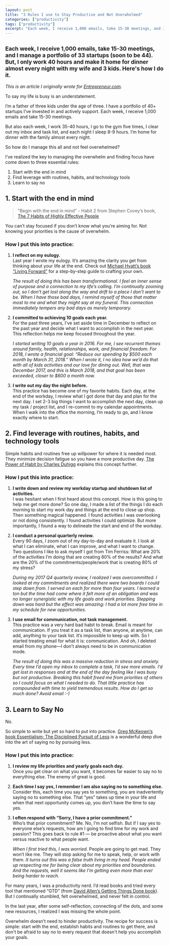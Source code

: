 ```yaml
---
layout: post
title: "3 Rules I use to Stay Productive and Not Overwhelmed"
categories: ["productivity"]
tags: ["productivity"]
excerpt: "Each week, I receive 1,000 emails, take 15-30 meetings, and I manage a portfolio of 33 startups (soon to be 44). But, I only work 40 hours and make it home for dinner almost every night with my wife and 3 kids. Here's how I do it."
---
```


<h2 class="sub-title"><small>Each week, I receive 1,000 emails, take 15-30 meetings, and I manage a portfolio of 33 startups (soon to be 44). But, I only work 40 hours and make it home for dinner almost every night with my wife and 3 kids. Here's how I do it.</small></h2>

_This is an article I originally wrote for [Entrepreneur.com](https://www.entrepreneur.com/article/311237)._

To say my life is busy is an understatement.

I’m a father of three kids under the age of three. I have a portfolio of 40+ startups I’ve invested in and actively support. Each week, I receive 1,000 emails and take 15-30 meetings.

But also each week, I work 35-40 hours, I go to the gym five times, I clear out my inbox and task list, and each night I sleep 8-9 hours. I’m home for dinner with the family almost every night.

So how do I manage this all and not feel overwhelmed?

I’ve realized the key to managing the overwhelm and finding focus have come down to three essential rules:
1. Start with the end in mind
2. Find leverage with routines, habits, and technology tools
3. Learn to say no

## 1. Start with the end in mind

> “Begin with the end in mind” - Habit 2 from Stephen Covey’s book, [The 7 Habits of Highly Effective People](https://amzn.to/2rfsevh)

You can’t stay focused if you don’t know what you’re aiming for. Not knowing your priorities is the cause of overwhelm.

### How I put this into practice:

1. **I reflect on my eulogy.**  
	Last year I wrote my eulogy. It’s amazing the clarity you get from thinking about your life at the end. Check out [Michael Hyatt’s book “Living Forward”](https://amzn.to/2redgVe) for a step-by-step guide to crafting your own.   

	_The result of doing this has been transformational. I feel an inner sense of purpose and a connection to my life’s calling. I’m continually zooming out, so I don’t get lost along the way and drift to a place I don’t want to be. When I have those bad days, I remind myself of those that matter most to me and what they might say at my funeral. This connection immediately tempers any bad days as merely temporary._

2. **I committed to achieving 10 goals each year.**  
	For the past three years, I’ve set aside time in December to reflect on the past year and decide what I want to accomplish in the next year. This reflection helps me keep focused throughout the year.  

	_I started writing 10 goals a year in 2016. For me, I see recurrent themes around family, health, relationships, work, and financial freedom. For 2018, I wrote a financial goal: “Reduce our spending by $500 each month by March 31, 2018.” When I wrote it, I no idea how we’d do that with all of kids activities and our love for dining out. Well, that was December 2017, and this is March 2018, and that goal has been exceeded, closer to $600 a month now._

3. **I write out my day the night before.**  
	This practice has become one of my favorite habits. Each day, at the end of the workday, I review what I got done that day and plan for the next day. I set 2-3 big things I want to accomplish the next day, clean up my task / project list, and I re-commit to my calendar appointments. When I walk into the office the morning, I’m ready to go, and I know exactly where to start.

## 2. Find leverage with routines, habits, and technology tools

Simple habits and routines free up willpower for where it is needed most. They minimize decision fatigue so you have a more productive day. [The Power of Habit by Charles Duhigg](https://amzn.to/2rbn82a) explains this concept further.

### How I put this into practice:

1. **I write down and review my workday startup and shutdown list of activities.**  
	I was hesitant when I first heard about this concept. How is this going to help me get more done? So one day, I made a list of the things I do each morning to start my work day and things at the end to close up shop. Then something magical happened. I found activities I was overlooking or not doing consistently. I found activities I could optimize. But more importantly, I found a way to delineate the start and end of the workday.

2. **I conduct a personal quarterly review.**  
	Every 90 days, I zoom out of my day-to-day and evaluate it. I look at what I can eliminate, what I can improve, and what I want to change. Two questions I like to ask myself I got from Tim Ferriss:  What are 20% of the activities I’m doing that are creating 80% of the results? And what are the 20% of the commitments/people/work that is creating 80% of my stress?   

	_During my 2017 Q4 quarterly review, I realized I was overcommitted. I looked at my commitments and realized there were two boards I could step down from. I served on each for more than four years. I learned a ton but the time had come where it felt more of an obligation  and was no longer synergistic with my life goals and work priorities. Stepping down was hard but the effect was amazing: I had a lot more free time in my schedule for new opportunities._

3. **I use email for communication, not task management.**  
	This practice was a very hard bad habit to break. Email is meant for communication. If you treat it as a task list, than anyone, at anytime, can add, anything to your task list. It’s impossible to keep up with. So I started treating email for what it is: communication. And oh, I deleted email from my phone—I don’t always need to be in communication mode.  

	_The result of doing this was a massive reduction in stress and anxiety. Every time I’d open my inbox to complete a task, I’d see more emails. I’d get lost in responses and at the end of the day feeling like I was busy but not productive. Breaking this habit freed me from priorities of others so I could focus on what I needed to do. That little practice has compounded with time to yield tremendous results. How do I get so much done? Avoid email :-)_  

## 3. Learn to Say No

No.

So simple to write but yet so hard to put into practice. [Greg McKeown’s book Essentialism: The Disciplined Pursuit of Less](https://amzn.to/2I2NWwb) is a wonderful deep dive into the art of saying no by pursuing less.


### How I put this into practice:

1. **I review my life priorities and yearly goals each day.**  
	Once you get clear on what you want, it becomes far easier to say no to everything else. The enemy of great is good.

2. **Each time I say yes, I remember I am also saying no to something else.**  
	Consider this, each time you say yes to something, you are inadvertently saying no to something else. That “yes” takes up time in your life and when that next opportunity comes up, you don’t have the time to say yes.

3. **I often respond with “Sorry, I have a prior commitment.”**  
	Who’s that prior commitment? Me. No, I’m not selfish. But if I say yes to everyone else’s requests, how am I going to find time for my work and passion? This goes back to rule #1 — be proactive about what you want versus reactive to what people want.  

	_When I first tried this, I was worried._ People are going to get mad. They won’t like me. They will stop asking for me to speak, help, or work with them. _It turns out this was a false truth living in my head. People ended up respecting me for being clear about my priorities and boundaries. And the requests, well it seems like I’m getting even more than ever being harder to reach._


For many years, I was a productivity nerd. I’d read books and tried every tool that mentioned “GTD” (from [David Allen’s Getting Things Done book](https://amzn.to/2HHTzjS)). But I continually stumbled, felt overwhelmed, and never felt in control.

In the last year, after some self-reflection, connecting of the dots, and some new resources, I realized I was missing the whole point.

Overwhelm doesn’t need to hinder productivity. The recipe for success is simple: start with the end, establish habits and routines to get there, and don't be afraid to say no to every request that doesn't help you accomplish your goals.
